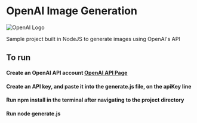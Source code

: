 # OpenAI Image Generation 

![OpenAI Logo](https://upload.wikimedia.org/wikipedia/commons/thumb/4/4d/OpenAI_Logo.svg/320px-OpenAI_Logo.svg.png)

 
Sample project built in NodeJS to generate images using OpenAI's API

## To run

#### Create an OpenAI API account [OpenAI API Page](https://openai.com/api/)
#### Create an API key, and paste it into the generate.js file, on the apiKey line
#### Run npm install in the terminal after navigating to the project directory
#### Run node generate.js

